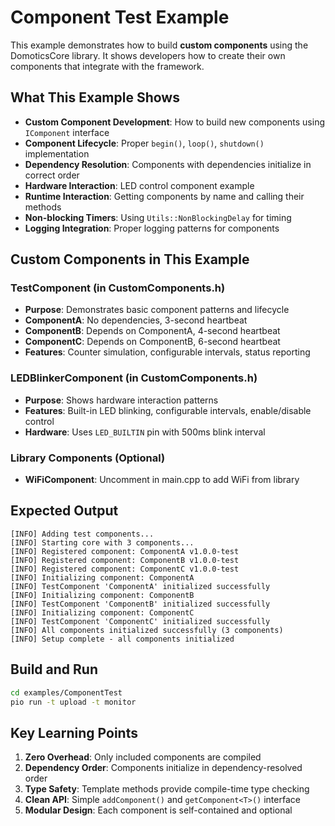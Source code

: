 # Component Test Example

This example demonstrates how to build **custom components** using the DomoticsCore library. It shows developers how to create their own components that integrate with the framework.

## What This Example Shows

- **Custom Component Development**: How to build new components using `IComponent` interface
- **Component Lifecycle**: Proper `begin()`, `loop()`, `shutdown()` implementation
- **Dependency Resolution**: Components with dependencies initialize in correct order
- **Hardware Interaction**: LED control component example
- **Runtime Interaction**: Getting components by name and calling their methods
- **Non-blocking Timers**: Using `Utils::NonBlockingDelay` for timing
- **Logging Integration**: Proper logging patterns for components

## Custom Components in This Example

### TestComponent (in CustomComponents.h)
- **Purpose**: Demonstrates basic component patterns and lifecycle
- **ComponentA**: No dependencies, 3-second heartbeat
- **ComponentB**: Depends on ComponentA, 4-second heartbeat  
- **ComponentC**: Depends on ComponentB, 6-second heartbeat
- **Features**: Counter simulation, configurable intervals, status reporting

### LEDBlinkerComponent (in CustomComponents.h)
- **Purpose**: Shows hardware interaction patterns
- **Features**: Built-in LED blinking, configurable intervals, enable/disable control
- **Hardware**: Uses `LED_BUILTIN` pin with 500ms blink interval

### Library Components (Optional)
- **WiFiComponent**: Uncomment in main.cpp to add WiFi from library

## Expected Output

```
[INFO] Adding test components...
[INFO] Starting core with 3 components...
[INFO] Registered component: ComponentA v1.0.0-test
[INFO] Registered component: ComponentB v1.0.0-test
[INFO] Registered component: ComponentC v1.0.0-test
[INFO] Initializing component: ComponentA
[INFO] TestComponent 'ComponentA' initialized successfully
[INFO] Initializing component: ComponentB
[INFO] TestComponent 'ComponentB' initialized successfully
[INFO] Initializing component: ComponentC
[INFO] TestComponent 'ComponentC' initialized successfully
[INFO] All components initialized successfully (3 components)
[INFO] Setup complete - all components initialized
```

## Build and Run

```bash
cd examples/ComponentTest
pio run -t upload -t monitor
```

## Key Learning Points

1. **Zero Overhead**: Only included components are compiled
2. **Dependency Order**: Components initialize in dependency-resolved order
3. **Type Safety**: Template methods provide compile-time type checking
4. **Clean API**: Simple `addComponent()` and `getComponent<T>()` interface
5. **Modular Design**: Each component is self-contained and optional
